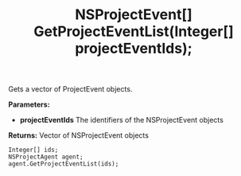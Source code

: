 ﻿---
uid: crmscript_ref_NSProjectAgent_GetProjectEventList
title: NSProjectEvent[] GetProjectEventList(Integer[]  projectEventIds);
intellisense: NSProjectAgent.GetProjectEventList
keywords: NSProjectAgent, GetProjectEventList
so.topic: reference
---

Gets a vector of ProjectEvent objects.

**Parameters:**
 - **projectEventIds** The identifiers of the NSProjectEvent objects

**Returns:** Vector of NSProjectEvent objects

```crmscript
Integer[] ids;
NSProjectAgent agent;
agent.GetProjectEventList(ids);
```

